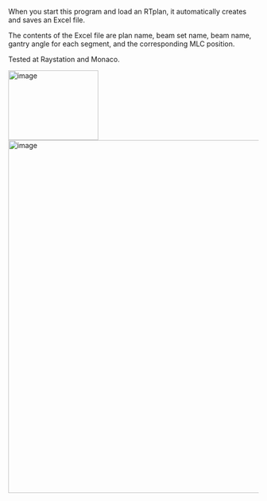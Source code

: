 When you start this program and load an RTplan, it automatically creates and saves an Excel file.

The contents of the Excel file are
plan name, beam set name, beam name, gantry angle for each segment, and the corresponding MLC position.

Tested at Raystation and Monaco.

<img width="181" height="140" alt="image" src="https://github.com/user-attachments/assets/82d10200-10ba-457a-9ec8-6c121fec048d" />

<img width="1735" height="709" alt="image" src="https://github.com/user-attachments/assets/abd276ab-0dd5-4e7c-9518-196d6581879b" />
